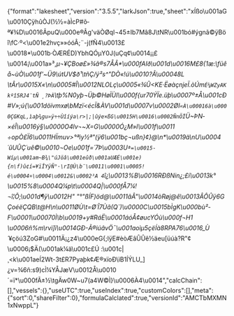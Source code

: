 {"format":"lakesheet","version":"3.5.5","larkJson":true,"sheet":"xÍßo\u001aG\u0010ÇÿhûÒJ(½½=àÌcP#õ­ª¥¾D\u0016ÂpuQ\u000e®Âg'väÒØql¬45±Ib7Mâ8J\tNR\u001bó#ýgnã©ÿBöî\fC·º<\u001e2hvç»»óóÂ;¨-j(fÑ4\u0013£\u0018*\u001b·ÒÆRÉD)YbhQÓµY0J(uÇq¢\u0014¡¡£\u0014¡\u001a»³,_µ¬¥ÇBoø£»¾â®s7ÅÂ*\u000fAIð\u001d\u0016M£8{1æ:\füê_å~ùÒ\u001f'~Ü9\\útUV$ð¹_\tñÇ/ý²s^\"DÒ«!ú\u0010?Â\u00048L \tÂr\u0015X«\n\u0005#Î\u0012NLOLç\u0005«¾Û<KE·ËøàçnjeÏ.òÚm`É¼WZyAKkºî5RJ4¨tÑ ¸?ÞÀ`\tþ%N0yþ¬Üþ©HøÏÙI\u000f{ur70ÝÏe.üþ\u0007º±Å\u001cÐ#V»;ú{\u001döívmxø\bMzï<écÏ&ÀV\u001d\u0007v\u0002ØI`«À\u00016à\u0000ÇGKqL,ìaþ¾gu»ÿ÷÷Ùîíýa\r>|;|û­ýe×ßG\u0015H\u0016\u0002ÑnÖÏ`Ü~ÞN­×éÎ\u0016ý§\u0000O4lv¬~X=G\u0000Ó¿M»I\u001f\u0011 ÷opÒ£Ï6\u0011HÏmuv>°ªìy½ª\"(ÿ6\u001bç¬ußn}¢­}@\n*\u0019ä\nU\u0004´ûUÛÇ´uê©\u0010¬Oe\u001f=´7Þ\u0003U`ª=\u0015­Wíµ\u001am~B¾\"úJöâ\u001eûð\u001aUÆÉ\u001e){n\f)û¢í=¥ïÎYÿÑ°·\rI@Ù\b¨\u0011\u0001\u0005! é\u0004¤\u0004\u0012&\u0002³A 4`î¿\u0013%B\u0016RÐßNi­n¿;£í\u0013k°\u0015%8\u0004Q¼p\t\u0004Q|\u000fÅ7¼!¬î¦Õ;\u001d¶ÿ\u0012H\" \"°\"ßÍF)öd@\u0011âÂ\"\u0014òRøj@ê\u0013ÂÔÛÿ6GÇoéëÇQB\t@H\n\u0011ØÙ\t=Ø´Î7Ùã(Q`)\u0000C\u0015bÌgK\u000bù²-F\u0001\u00070Ì\b\u0019+y#RáË\u0001áóÅ¢øucYÓù\u000f¬H1 \u0006ñ%m\rvì]ï\u0014GÐ-Ã®iúâvÖ¯\u001aoìµ5çëÍà8RPA76\u0016_Ù´_¥çöú3ZoG#\u0011Ä¡¿z4\u000eG{;lÿE#èòÆâÛÛê½ä­eu[üúà?R\"¢\u0006¡$Ä(\u001ak¼ä\u001c£Ú :\u001c|¸<k\u001aeÍ2Wt-3t£R7Pyaþk¢Æ®xïoÐ\\ìB1ÍÝLU_]¿v=¾6ñ:s9)cÌ¼YÅJæV\u0012Å\u0010´=ï*\u000fÃ±½\tgÄw0W~u7(a4W©Ì}\u0006À4\u0014","calcChain":[],"vessels":{},"useUTC":true,"useIndex":true,"customColors":[],"meta":{"sort":0,"shareFilter":0},"formulaCalclated":true,"versionId":"AMCTbMXMN1xNwppL"}